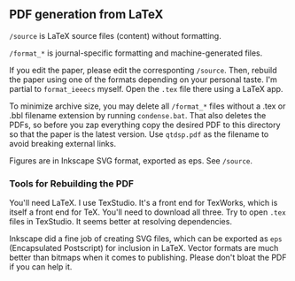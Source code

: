 ## PDF generation from LaTeX

`/source` is LaTeX source files (content) without formatting.

`/format_*` is journal-specific formatting and machine-generated files.

If you edit the paper, please edit the corresponting `/source`.
Then, rebuild the paper using one of the formats depending on your personal taste.
I'm partial to `format_ieeecs` myself.
Open the `.tex` file there using a LaTeX app.

To minimize archive size, you may delete all `/format_*` files without
a .tex or .bbl filename extension by running `condense.bat`.
That also deletes the PDFs,
so before you zap everything copy the desired PDF to this directory
so that the paper is the latest version.
Use `qtdsp.pdf` as the filename to avoid breaking external links.

Figures are in Inkscape SVG format, exported as eps. See `/source`.

### Tools for Rebuilding the PDF

You'll need LaTeX. I use TexStudio. It's a front end for TexWorks,
which is itself a front end for TeX. You'll need to download all three.
Try to open `.tex` files in TexStudio. It seems better at resolving dependencies.

Inkscape did a fine job of creating SVG files, which can be exported as `eps`
(Encapsulated Postscript) for inclusion in LaTeX.
Vector formats are much better than bitmaps when it comes to publishing.
Please don't bloat the PDF if you can help it.
